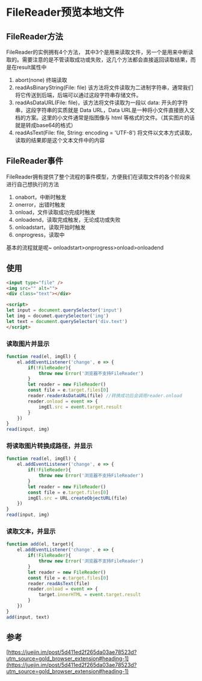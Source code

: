 # FileReader预览本地文件

## FileReader方法

FileReader的实例拥有4个方法， 其中3个是用来读取文件，另一个是用来中断读取的。需要注意的是不管读取成功或失败，这几个方法都会直接返回读取结果，而是在result属性中

1. abort(none) 终端读取
2. readAsBinaryString(File: file) 该方法将文件读取为二进制字符串，通常我们将它传送到后端，后端可以通过这段字符串存储文件。
3. readAsDataURL(File: file)，该方法将文件读取为一段以 data: 开头的字符串，这段字符串的实质就是 Data URL，Data URL是一种将小文件直接嵌入文档的方案。这里的小文件通常是指图像与 html 等格式的文件。（其实图片的话就是转成base64的格式）
4. readAsText(File: file, String: encoding = 'UTF-8') 将文件以文本方式读取，读取的结果即是这个文本文件中的内容

## FileReader事件

FileReader拥有提供了整个流程的事件模型，方便我们在读取文件的各个阶段来进行自己想执行的方法

1. onabort，中断时触发
1. onerror，出错时触发
1. onload，文件读取成功完成时触发
1. onloadend，读取完成触发，无论成功或失败
1. onloadstart，读取开始时触发
1. onprogress，读取中

基本的流程就是呢~ onloadstart>onprogress>onload>onloadend

## 使用
```html
<input type="file" />
<img src="" alt="">
<div class="text"></div>

<script>
let input = document.querySelector('input')
let img = documet.querySelector('img')
let text = document.querySelector('div.text')
</script>
```
### 读取图片并显示
```js
function read(el, imgEl) {
	el.addEventListener('change', e => {
		if(!FileReader){
			throw new Error('浏览器不支持FileReader')
		}
		let reader = new FileReader()
		const file = e.target.files[0]
		reader.readerAsDataURL(file) //转换成功后会调用reader.onload
		reader.onload = event => {
			imgEl.src = event.target.result
		}
	})
}
read(input, img)
```

### 将读取图片转换成路径，并显示
```js
function read(el, imgEl) {
	el.addEventListener('change', e => {
		if(!FileReader){
			throw new Error('浏览器不支持FileReader')
		}
		let reader = new FileReader()
		const file = e.target.files[0]
		imgEl.src = URL.createObjectURL(file)
	})
}
read(input, img)
```

### 读取文本，并显示
```js
function add(el, target){
	el.addEventListener('change', e => {
		if(!FileReader){
			throw new Error('浏览器不支持FileReader')
		}
		let reader = new FileReader()
		const file = e.target.files[0]
		reader.readAsText(file)
		reader.onload = event => {
			target.innerHTML = event.target.result
		}
	})
}
add(input, text)
```
## 参考
[https://juejin.im/post/5d411ed2f265da03ae78523d?utm_source=gold_browser_extension#heading-1](https://juejin.im/post/5d411ed2f265da03ae78523d?utm_source=gold_browser_extension#heading-1)